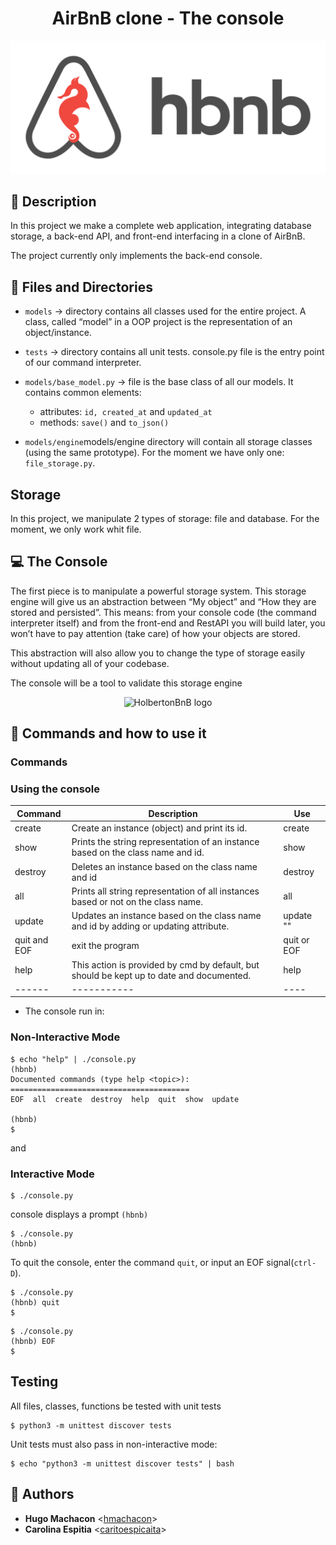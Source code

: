 # <h1 align="center">AirBnB clone - The console</h1>

<p align="center">
  <img src="https://github.com/hmachacom/AirBnB_clone/blob/main/images/logohbnb.png" alt="HolbertonBnB logo">
</p>

## :pencil: Description 

In this project we make a complete web application, integrating database storage,
a back-end API, and front-end interfacing in a clone of AirBnB.

The project currently only implements the back-end console.


## :book: Files and Directories 

- `models` -> directory contains all classes used for the entire project. A class, called “model” in a OOP project is the representation of an object/instance.

- `tests` -> directory contains all unit tests.
console.py file is the entry point of our command interpreter.

- `models/base_model.py` ->  file is the base class of all our models. It contains common elements:
    - attributes: `id, created_at` and `updated_at`
    - methods: `save()` and `to_json()`

- `models/engine`models/engine directory will contain all storage classes (using the same prototype). For the moment we have only one: `file_storage.py`.

## Storage

In this project, we manipulate 2 types of storage: file and database. For the moment, we only work whit file. 

## :computer: The Console 

The first piece is to manipulate a powerful storage system. This storage engine will give us an abstraction between “My object” and “How they are stored and persisted”. This means: from your console code (the command interpreter itself) and from the front-end and RestAPI you will build later, you won’t have to pay attention (take care) of how your objects are stored.

This abstraction will also allow you to change the type of storage easily without updating all of your codebase.

The console will be a tool to validate this storage engine

<p align="center">
  <img src="" alt="HolbertonBnB logo">
</p>

## :pencil: Commands and how to use it 

### Commands

### Using the console

|Command | Description | Use |
| ------ | ----------- | ----| 
| create | Create an instance (object) and print its id. | create <class name>|
| show | Prints the string representation of an instance based on the class name and id. | show <class name> <id>|
| destroy | Deletes an instance based on the class name and id | destroy <class name> <id>|
| all | 	Prints all string representation of all instances based or not on the class name. | all <class name> |
| update | Updates an instance based on the class name and id by adding or updating attribute. | update <class name> <id> <attribute name> "<attribute value>"|
| quit and EOF | exit the program | quit or EOF|
| help | This action is provided by cmd by default, but should be kept up to date and documented. | help|
| ------ | ----------- | ----|

- The console run in:

### Non-Interactive Mode

```
$ echo "help" | ./console.py
(hbnb)
Documented commands (type help <topic>):
========================================
EOF  all  create  destroy  help  quit  show  update

(hbnb)
$
```
and

### Interactive Mode

```
$ ./console.py
```
console displays a prompt `(hbnb)`

```
$ ./console.py
(hbnb)
```

To quit the console, enter the command `quit`, or input an EOF signal(`ctrl-D`).

```
$ ./console.py
(hbnb) quit
$
```

```
$ ./console.py
(hbnb) EOF
$
```

## Testing 

All files, classes, functions be tested with unit tests

```
$ python3 -m unittest discover tests
```
Unit tests must also pass in non-interactive mode:

```
$ echo "python3 -m unittest discover tests" | bash
```

## :man: Authors 
* **Hugo Machacon** <[hmachacon](https://github.com/hmachacom)>
* **Carolina Espitia** <[caritoespicaita](https://github.com/caritoespicaita)>